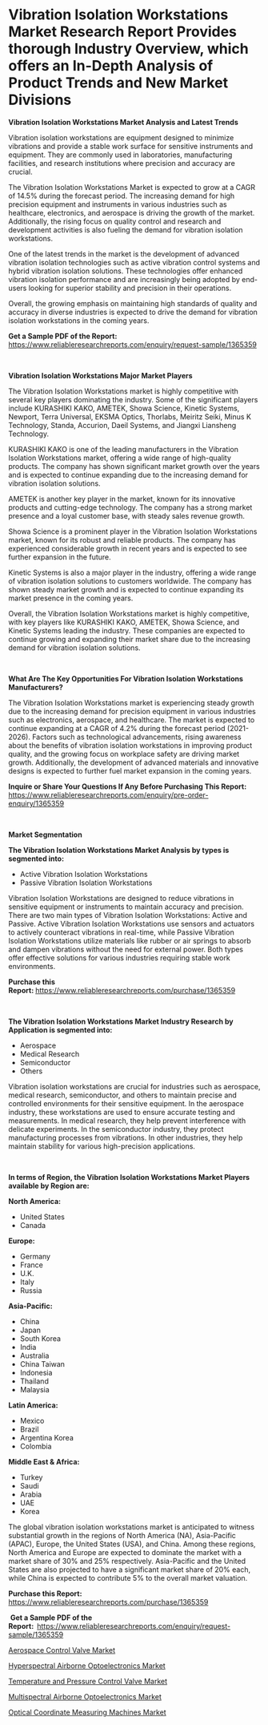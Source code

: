 <p><h1>Vibration Isolation Workstations Market Research Report Provides thorough Industry Overview, which offers an In-Depth Analysis of Product Trends and New Market Divisions</h1></p><p><strong>Vibration Isolation Workstations Market Analysis and Latest Trends</strong></p>
<p><p>Vibration isolation workstations are equipment designed to minimize vibrations and provide a stable work surface for sensitive instruments and equipment. They are commonly used in laboratories, manufacturing facilities, and research institutions where precision and accuracy are crucial.</p><p>The Vibration Isolation Workstations Market is expected to grow at a CAGR of 14.5% during the forecast period. The increasing demand for high precision equipment and instruments in various industries such as healthcare, electronics, and aerospace is driving the growth of the market. Additionally, the rising focus on quality control and research and development activities is also fueling the demand for vibration isolation workstations.</p><p>One of the latest trends in the market is the development of advanced vibration isolation technologies such as active vibration control systems and hybrid vibration isolation solutions. These technologies offer enhanced vibration isolation performance and are increasingly being adopted by end-users looking for superior stability and precision in their operations.</p><p>Overall, the growing emphasis on maintaining high standards of quality and accuracy in diverse industries is expected to drive the demand for vibration isolation workstations in the coming years.</p></p>
<p><strong>Get a Sample PDF of the Report:&nbsp;</strong> <a href="https://www.reliableresearchreports.com/enquiry/request-sample/1365359">https://www.reliableresearchreports.com/enquiry/request-sample/1365359</a></p>
<p>&nbsp;</p>
<p><strong>Vibration Isolation Workstations Major Market Players</strong></p>
<p><p>The Vibration Isolation Workstations market is highly competitive with several key players dominating the industry. Some of the significant players include KURASHIKI KAKO, AMETEK, Showa Science, Kinetic Systems, Newport, Terra Universal, EKSMA Optics, Thorlabs, Meiritz Seiki, Minus K Technology, Standa, Accurion, Daeil Systems, and Jiangxi Liansheng Technology.</p><p>KURASHIKI KAKO is one of the leading manufacturers in the Vibration Isolation Workstations market, offering a wide range of high-quality products. The company has shown significant market growth over the years and is expected to continue expanding due to the increasing demand for vibration isolation solutions.</p><p>AMETEK is another key player in the market, known for its innovative products and cutting-edge technology. The company has a strong market presence and a loyal customer base, with steady sales revenue growth.</p><p>Showa Science is a prominent player in the Vibration Isolation Workstations market, known for its robust and reliable products. The company has experienced considerable growth in recent years and is expected to see further expansion in the future.</p><p>Kinetic Systems is also a major player in the industry, offering a wide range of vibration isolation solutions to customers worldwide. The company has shown steady market growth and is expected to continue expanding its market presence in the coming years.</p><p>Overall, the Vibration Isolation Workstations market is highly competitive, with key players like KURASHIKI KAKO, AMETEK, Showa Science, and Kinetic Systems leading the industry. These companies are expected to continue growing and expanding their market share due to the increasing demand for vibration isolation solutions.</p></p>
<p>&nbsp;</p>
<p><strong>What Are The Key Opportunities For Vibration Isolation Workstations Manufacturers?</strong></p>
<p><p>The Vibration Isolation Workstations market is experiencing steady growth due to the increasing demand for precision equipment in various industries such as electronics, aerospace, and healthcare. The market is expected to continue expanding at a CAGR of 4.2% during the forecast period (2021-2026). Factors such as technological advancements, rising awareness about the benefits of vibration isolation workstations in improving product quality, and the growing focus on workplace safety are driving market growth. Additionally, the development of advanced materials and innovative designs is expected to further fuel market expansion in the coming years.</p></p>
<p><strong>Inquire or Share Your Questions If Any Before Purchasing This Report:</strong> <a href="https://www.reliableresearchreports.com/enquiry/pre-order-enquiry/1365359">https://www.reliableresearchreports.com/enquiry/pre-order-enquiry/1365359</a></p>
<p>&nbsp;</p>
<p><strong>Market Segmentation</strong></p>
<p><strong>The Vibration Isolation Workstations Market Analysis by types is segmented into:</strong></p>
<p><ul><li>Active Vibration Isolation Workstations</li><li>Passive Vibration Isolation Workstations</li></ul></p>
<p><p>Vibration Isolation Workstations are designed to reduce vibrations in sensitive equipment or instruments to maintain accuracy and precision. There are two main types of Vibration Isolation Workstations: Active and Passive. Active Vibration Isolation Workstations use sensors and actuators to actively counteract vibrations in real-time, while Passive Vibration Isolation Workstations utilize materials like rubber or air springs to absorb and dampen vibrations without the need for external power. Both types offer effective solutions for various industries requiring stable work environments.</p></p>
<p><strong>Purchase this Report:&nbsp;</strong><a href="https://www.reliableresearchreports.com/purchase/1365359">https://www.reliableresearchreports.com/purchase/1365359</a></p>
<p>&nbsp;</p>
<p><strong>The Vibration Isolation Workstations Market Industry Research by Application is segmented into:</strong></p>
<p><ul><li>Aerospace</li><li>Medical Research</li><li>Semiconductor</li><li>Others</li></ul></p>
<p><p>Vibration isolation workstations are crucial for industries such as aerospace, medical research, semiconductor, and others to maintain precise and controlled environments for their sensitive equipment. In the aerospace industry, these workstations are used to ensure accurate testing and measurements. In medical research, they help prevent interference with delicate experiments. In the semiconductor industry, they protect manufacturing processes from vibrations. In other industries, they help maintain stability for various high-precision applications.</p></p>
<p>&nbsp;</p>
<p><strong>In terms of Region, the Vibration Isolation Workstations Market Players available by Region are:</strong></p>
<p>
    <p> <strong> North America: </strong>
        <ul>
            <li>United States</li>
            <li>Canada</li>
        </ul>
        </p> 
    <p> <strong> Europe: </strong>
        <ul>
            <li>Germany</li>
            <li>France</li>
            <li>U.K.</li>
            <li>Italy</li>
            <li>Russia</li>
        </ul>
        </p> 
    <p> <strong> Asia-Pacific: </strong>
        <ul>
            <li>China</li>
            <li>Japan</li>
            <li>South Korea</li>
            <li>India</li>
            <li>Australia</li>
            <li>China Taiwan</li>
            <li>Indonesia</li>
            <li>Thailand</li>
            <li>Malaysia</li>
        </ul>
        </p> 
    <p> <strong> Latin America: </strong>
        <ul>
            <li>Mexico</li>
            <li>Brazil</li>
            <li>Argentina Korea</li>
            <li>Colombia</li>
        </ul>
        </p> 
    <p> <strong> Middle East & Africa: </strong>
        <ul>
            <li>Turkey</li>
            <li>Saudi</li>
            <li>Arabia</li>
            <li>UAE</li>
            <li>Korea</li>
        </ul>
    </p>
    </p>
<p><p>The global vibration isolation workstations market is anticipated to witness substantial growth in the regions of North America (NA), Asia-Pacific (APAC), Europe, the United States (USA), and China. Among these regions, North America and Europe are expected to dominate the market with a market share of 30% and 25% respectively. Asia-Pacific and the United States are also projected to have a significant market share of 20% each, while China is expected to contribute 5% to the overall market valuation.</p></p>
<p><strong>Purchase this Report: </strong><a href="https://www.reliableresearchreports.com/purchase/1365359">https://www.reliableresearchreports.com/purchase/1365359</a></p>
<p>&nbsp;<strong>Get a Sample PDF of the Report:&nbsp;&nbsp;</strong><a href="https://www.reliableresearchreports.com/enquiry/request-sample/1365359">https://www.reliableresearchreports.com/enquiry/request-sample/1365359</a></p>
<p><strong></strong></p>
<p><p><a href="https://medium.com/@jamesday5g/aerospace-control-valve-market-size-cagr-trends-2024-2030-c47e0bd08573">Aerospace Control Valve Market</a></p><p><a href="https://medium.com/@marlonblick/hyperspectral-airborne-optoelectronics-market-size-cagr-trends-2024-2030-a835c15c9b0a">Hyperspectral Airborne Optoelectronics Market</a></p><p><a href="https://medium.com/@jamesday5g/temperature-and-pressure-control-valve-market-report-reveals-the-latest-trends-and-growth-86a3b653aae4">Temperature and Pressure Control Valve Market</a></p><p><a href="https://medium.com/@marlonblick/multispectral-airborne-optoelectronics-market-exploring-market-share-market-trends-and-future-3bd80b1c8414">Multispectral Airborne Optoelectronics Market</a></p><p><a href="https://medium.com/@twiladurgan/optical-coordinate-measuring-machines-market-furnishes-information-on-market-share-market-trends-63191ccaf054">Optical Coordinate Measuring Machines Market</a></p></p>